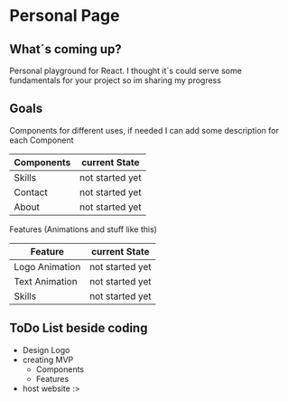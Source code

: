 # Personal Page

## What´s coming up?

Personal playground for React.
I thought it´s could serve some fundamentals for your project so im sharing my progress 

## Goals

Components for different uses, if needed I can add some description for each Component

| Components | current State   |
|------------|-----------------|
| Skills     | not started yet |
| Contact    | not started yet |
| About      | not started yet |

Features (Animations and stuff like this)

| Feature        | current State   |
|----------------|-----------------|
| Logo Animation | not started yet |
| Text Animation | not started yet |
| Skills         | not started yet |

## ToDo List beside coding

* Design Logo
* creating MVP
    * Components
    * Features
* host website :>
